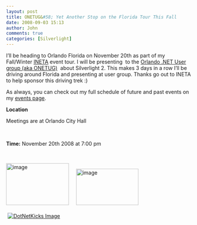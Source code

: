 ```yaml
---
layout: post
title: ONETUG&#58; Yet Another Stop on the Florida Tour This Fall
date: 2008-09-03 15:13
author: John
comments: true
categories: [Silverlight]
---
```

<p>I&rsquo;ll be heading to Orlando Florida on November 20th as part of my Fall/Winter <a href="http://www.ineta.org">INETA</a> event tour. I will be presenting&nbsp; to the <a href="http://www.onetug.com">Orlando .NET User group (aka ONETUG)</a>&nbsp; about Silverlight 2. This makes 3 days in a row I&rsquo;ll be driving around Florida and presenting at user group. Thanks go out to INETA to help sponsor this driving trek :)</p>
<p>As always, you can check out my full schedule of future and past events on my <a href="http://www.johnpapa.net/events">events page</a>.</p>
<p><strong>Location</strong></p>
<p>Meetings are at Orlando City Hall</p>
<p>&nbsp;</p>
<p><strong>Time:</strong> November 20th 2008 at 7:00 pm</p>
<p>&nbsp;</p>
<p><a href="/wp-content/uploads/files/media/image/WindowsLiveWriter/Events_13B45/image4.png"><img title="image" height="114" alt="image" width="171" border="0" src="/wp-content/uploads/files/media/image/WindowsLiveWriter/Events_13B45/image4_thumb.png" /></a>&nbsp;&nbsp;&nbsp;&nbsp; <img title="image" height="99" alt="image" width="170" border="0" src="/wp-content/uploads/files/media/image/WindowsLiveWriter/Events_13B45/image_6.png" /></p>
<div class="wlWriterHeaderFooter" style="padding-right: 4px; padding-left: 4px; padding-bottom: 4px; margin: 0px; padding-top: 4px; text-align: left"><a href="http://www.dotnetkicks.com/kick/?url=/all/onetug-yet-another-stop-on-the-florida-tour-this-fall/"><img alt="DotNetKicks Image" border="0" src="http://www.dotnetkicks.com/Services/Images/KickItImageGenerator.ashx?url=/all/onetug-yet-another-stop-on-the-florida-tour-this-fall/&amp;bgcolor=0080C0&amp;fgcolor=FFFFFF&amp;border=000000&amp;cbgcolor=D4E1ED&amp;cfgcolor=000000" /></a></div>
<div class="wlWriterHeaderFooter" style="padding-right: 4px; padding-left: 4px; padding-bottom: 4px; margin: 0px; padding-top: 4px; text-align: left"><script type="text/javascript"><!-- var dzone_url = '/all/onetug-yet-another-stop-on-the-florida-tour-this-fall/'; var dzone_title = 'ONETUG: Yet Another Stop on the Florida Tour This Fall'; var dzone_blurb = 'ONETUG: Yet Another Stop on the Florida Tour This Fall'; var dzone_style = '1'; --></script><script language="javascript" src="http://widgets.dzone.com/widgets/zoneit.js"></script></div>

